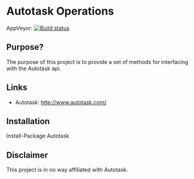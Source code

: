 Autotask Operations
===================

AppVeyor: [![Build status](https://ci.appveyor.com/api/projects/status/24ymfwe6949bx7qp/branch/master?svg=true)](https://ci.appveyor.com/project/ThomasAdams/autotaskoperations/branch/master)

Purpose?
--------

The purpose of this project is to provide a set of methods for interfacing with the Autotask api.

Links
-----

* Autotask: http://www.autotask.com/

Installation
------------

Install-Package Autotask

Disclaimer
----------

This project is in no way affiliated with Autotask. 
